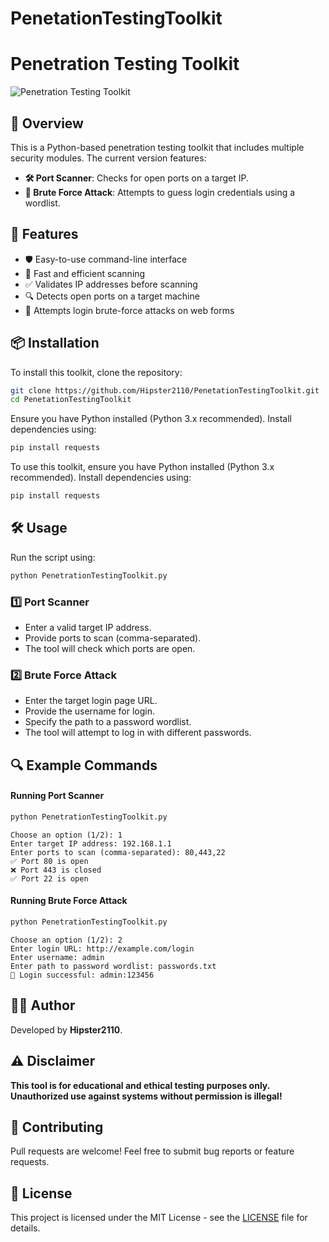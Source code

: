 # PenetationTestingToolkit
# Penetration Testing Toolkit

![Penetration Testing Toolkit](https://img.shields.io/badge/Penetration%20Testing-Toolkit-blue)

## 📌 Overview
This is a Python-based penetration testing toolkit that includes multiple security modules. The current version features:
- **🛠️ Port Scanner**: Checks for open ports on a target IP.
- **🔑 Brute Force Attack**: Attempts to guess login credentials using a wordlist.

## 🚀 Features
- 🛡️ Easy-to-use command-line interface
- 🚀 Fast and efficient scanning
- ✅ Validates IP addresses before scanning
- 🔍 Detects open ports on a target machine
- 🔑 Attempts login brute-force attacks on web forms

## 📦 Installation
To install this toolkit, clone the repository:

```bash
git clone https://github.com/Hipster2110/PenetationTestingToolkit.git
cd PenetationTestingToolkit
```

Ensure you have Python installed (Python 3.x recommended). Install dependencies using:

```bash
pip install requests
```
To use this toolkit, ensure you have Python installed (Python 3.x recommended). Install dependencies using:

```bash
pip install requests
```

## 🛠️ Usage
Run the script using:

```bash
python PenetrationTestingToolkit.py
```

### 1️⃣ Port Scanner
- Enter a valid target IP address.
- Provide ports to scan (comma-separated).
- The tool will check which ports are open.

### 2️⃣ Brute Force Attack
- Enter the target login page URL.
- Provide the username for login.
- Specify the path to a password wordlist.
- The tool will attempt to log in with different passwords.

## 🔍 Example Commands
#### Running Port Scanner
```bash
python PenetrationTestingToolkit.py
```
```plaintext
Choose an option (1/2): 1
Enter target IP address: 192.168.1.1
Enter ports to scan (comma-separated): 80,443,22
✅ Port 80 is open
❌ Port 443 is closed
✅ Port 22 is open
```

#### Running Brute Force Attack
```bash
python PenetrationTestingToolkit.py
```
```plaintext
Choose an option (1/2): 2
Enter login URL: http://example.com/login
Enter username: admin
Enter path to password wordlist: passwords.txt
🎉 Login successful: admin:123456
```

## 👨‍💻 Author
Developed by **Hipster2110**.

## ⚠️ Disclaimer
**This tool is for educational and ethical testing purposes only. Unauthorized use against systems without permission is illegal!**

## 🌟 Contributing
Pull requests are welcome! Feel free to submit bug reports or feature requests.

## 📜 License
This project is licensed under the MIT License - see the [LICENSE](LICENSE) file for details.

